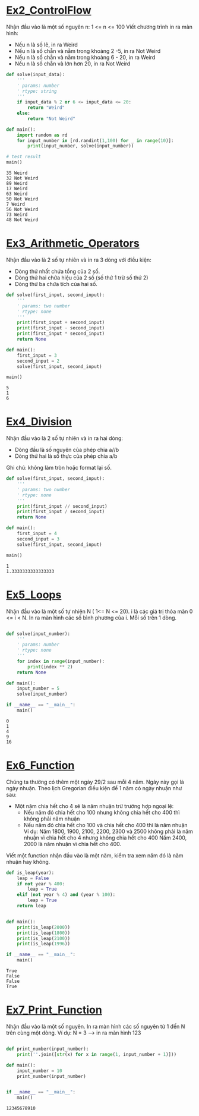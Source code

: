 
# [Ex2_ControlFlow](https://www.hackerrank.com/challenges/py-if-else/problem)

Nhận đầu vào là một số nguyên n: 1 <= n <= 100
Viết chương trình in ra màn hình:
- Nếu n là số lẻ, in ra Weird
- Nếu n là số chẵn và nằm trong khoảng 2 -5, in ra Not Weird
- Nếu n là số chẵn và nằm trong khoảng 6 - 20, in ra Weird
- Nếu n là số chẵn và lớn hơn 20, in ra Not Weird



```python
def solve(input_data):
    '''
    ' params: number
    ' rtype: string
    '''
    if input_data % 2 or 6 <= input_data <= 20:
        return "Weird"
    else:
        return "Not Weird"

```


```python
def main():
    import random as rd
    for input_number in [rd.randint(1,100) for _ in range(10)]:
        print(input_number, solve(input_number))

```


```python
# test result
main()
```

    35 Weird
    32 Not Weird
    89 Weird
    17 Weird
    63 Weird
    50 Not Weird
    7 Weird
    56 Not Weird
    73 Weird
    48 Not Weird
    

# [Ex3_Arithmetic_Operators](https://www.hackerrank.com/challenges/python-arithmetic-operators/problem)

Nhận đầu vào là 2 số tự nhiên và in ra 3 dòng với điều kiện:
- Dòng thứ nhất chứa tổng của 2 số.
- Dòng thứ hai chứa hiệu của 2 số (số thứ 1 trừ số thứ 2)
- Dòng thứ ba chứa tích của hai số.



```python
def solve(first_input, second_input):
    '''
    ' params: two number
    ' rtype: none
    '''
    print(first_input + second_input)
    print(first_input - second_input)
    print(first_input * second_input)
    return None

```


```python
def main():
    first_input = 3
    second_input = 2
    solve(first_input, second_input)

```


```python
main()
```

    5
    1
    6
    

# [ Ex4_Division](https://www.hackerrank.com/challenges/python-division/problem)

Nhận đầu vào là 2 số tự nhiên và in ra hai dòng:
- Dòng đầu là số nguyên của phép chia a//b
- Dòng thứ hai là số thực của phép chia a/b

Ghi chú: không làm tròn hoặc format lại số.



```python
def solve(first_input, second_input):
    '''
    ' params: two number
    ' rtype: none
    '''
    print(first_input // second_input)
    print(first_input / second_input)
    return None

```


```python
def main():
    first_input = 4
    second_input = 3
    solve(first_input, second_input)
```


```python
main()

```

    1
    1.3333333333333333
    

# [Ex5_Loops](https://www.hackerrank.com/challenges/python-loops/problem)
Nhận đầu vào là một số tự nhiên N ( 1<= N <= 20). i là các giá trị thỏa mãn 0 <= i < N.
In ra màn hình các số bình phương của i. Mỗi số trên 1 dòng.


```python

def solve(input_number):
    '''
    ' params: number
    ' rtype: none
    '''
    for index in range(input_number):
        print(index ** 2)
    return None


```


```python
def main():
    input_number = 5
    solve(input_number)

if __name__ == "__main__":
    main()
```

    0
    1
    4
    9
    16
    

# [Ex6_Function](https://www.hackerrank.com/challenges/write-a-function/problem)
Chúng ta thường có thêm một ngày 29/2 sau mỗi 4 năm. Ngày này gọi là ngày nhuận.
Theo lịch Gregorian điều kiện để 1 năm có ngày nhuận như sau:
- Một năm chia hết cho 4 sẽ là năm nhuận trừ trường hợp ngoại lệ:
    - Nếu năm đó chia hết cho 100 nhưng không chia hết cho 400 thì không phải năm nhuận
    - Nếu năm đó chia hết cho 100 và chia hết cho 400 thì là năm nhuận
Ví dụ: 
Năm 1800, 1900, 2100, 2200, 2300 và 2500 không phải là năm nhuận vì chia hết cho 4 nhưng không chia hết cho 400
Năm 2400, 2000 là năm nhuận vì chia hết cho 400.

Viết một function nhận đầu vào là một năm, kiểm tra xem năm đó là năm nhuận hay không.



```python
def is_leap(year):
    leap = False
    if not year % 400:
        leap = True
    elif (not year % 4) and (year % 100):
        leap = True
    return leap
```


```python

def main():
    print(is_leap(2000))
    print(is_leap(1800))
    print(is_leap(2100))
    print(is_leap(1996))

if __name__ == "__main__":
    main()

```

    True
    False
    False
    True
    

# [Ex7_Print_Function](https://www.hackerrank.com/challenges/python-print/problem)
Nhận đầu vào là một số nguyên.
In ra màn hình các số nguyên từ 1 đến N trên cùng một dòng.
Ví dụ: N = 3 --> in ra màn hình 123




```python

def print_number(input_number):
    print(''.join([str(x) for x in range(1, input_number + 1)]))


```


```python
def main():
    input_number = 10
    print_number(input_number)


if __name__ == "__main__":
    main()
```

    12345678910
    

